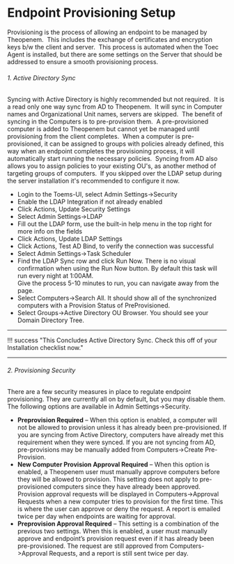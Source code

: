 # Endpoint Provisioning Setup

Provisioning is the process of allowing an endpoint to be managed by Theopenem.  This includes the exchange of certificates and encryption keys b/w the client and server.  This 
process is automated when the Toec Agent is installed, but there are some settings on the Server that should be addressed to ensure a smooth provisioning process.

###### 1. Active Directory Sync
Syncing with Active Directory is highly recommended but not required.  It is a read only one way sync from AD to Theopenem.  It will sync in Computer names and 
Organizational Unit names, servers are skipped.  The benefit of syncing in the Computers is to pre-provision them.  A pre-provisioned computer is added to Theopenem 
but cannot yet be managed until provisioning from the client completes.  When a computer is pre-provisioned, it can be assigned to groups with policies already defined, 
this way when an endpoint completes the provisioning process, it will automatically start running the necessary policies.  Syncing from AD also allows you to assign 
policies to your existing OU's, as another method of targeting groups of computers.  If you skipped over the LDAP setup during the server installation it's recommended 
to configure it now.

* Login to the Toems-UI, select Admin Settings->Security
* Enable the LDAP Integration if not already enabled
* Click Actions, Update Security Settings
* Select Admin Settings->LDAP
* Fill out the LDAP form, use the built-in help menu in the top right for more info on the fields
* Click Actions, Update LDAP Settings
* Click Actions, Test AD Bind, to verify the connection was successful
* Select Admin Settings->Task Scheduler
* Find the LDAP Sync row and click Run Now.  There is no visual confirmation when using the Run Now button.  By default this task will run every night at 1:00AM.  
Give the process 5-10 minutes to run, you can navigate away from the page.
* Select Computers->Search All.  It should show all of the synchronized computers with a Provision Status of PreProvisioned.
* Select Groups->Active Directory OU Browser.  You should see your Domain Directory Tree.

---

!!! success "This Concludes Active Directory Sync. Check this off of your Installation checklist now."

---

###### 2. Provisioning Security
There are a few security measures in place to regulate endpoint provisioning.  They are currently all on by default, but you may disable them.  The 
following options are available in Admin Settings->Security.


* **Preprovision Required** – When this option is enabled, a computer will not be allowed to provision unless it has already been pre-provisioned.  If you are syncing from Active 
Directory, computers have already met this requirement when they were synced.  If you are not syncing from AD, pre-provisions may be manually added from Computers->Create Pre-Provision.
* **New Computer Provision Approval Required** – When this option is enabled, a Theopenem user must manually approve computers before they will be allowed to provision.  This 
setting does not apply to pre-provisioned computers since they have already been approved.  Provision approval requests will be displayed in Computers->Approval Requests when a 
new computer tries to provision for the first time.  This is where the user can approve or deny the request.  A report is emailed twice per day when endpoints are waiting for approval.
* **Preprovision Approval Required** – This setting is a combination of the previous two settings.  When this is enabled, a user must manually approve and endpoint’s provision request 
even if it has already been pre-provisioned.  The request are still approved from Computers->Approval Requests, and a report is still sent twice per day.
